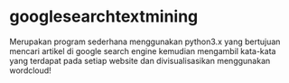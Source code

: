 # googlesearchtextmining

Merupakan program sederhana menggunakan python3.x yang bertujuan mencari artikel di google search engine kemudian mengambil kata-kata yang terdapat pada setiap website dan divisualisasikan menggunakan wordcloud!

